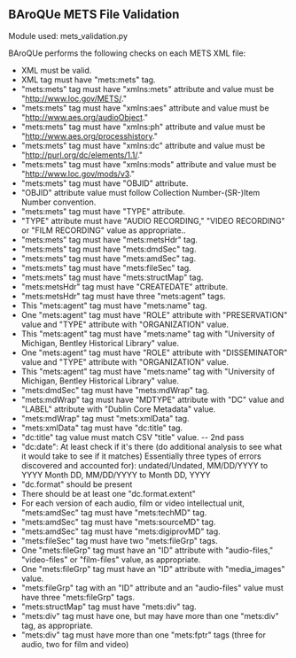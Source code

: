 ## BAroQUe METS File Validation

Module used: mets_validation.py

BAroQUe performs the following checks on each METS XML file:

  - XML must be valid.
  - XML tag must have "mets:mets" tag.
  - "mets:mets" tag must have "xmlns:mets" attribute and value must be "http://www.loc.gov/METS/."
  - "mets:mets" tag must have "xmlns:aes" attribute and value must be "http://www.aes.org/audioObject."
  - "mets:mets" tag must have "xmlns:ph" attribute and value must be "http://www.aes.org/processhistory."
  - "mets:mets" tag must have "xmlns:dc" attribute and value must be "http://purl.org/dc/elements/1.1/."
  - "mets:mets" tag must have "xmlns:mods" attribute and value must be "http://www.loc.gov/mods/v3."
  - "mets:mets" tag must have "OBJID" attribute.
  - "OBJID" attribute value must follow Collection Number-(SR-)Item Number convention.
  - "mets:mets" tag must have "TYPE" attribute.
  - "TYPE" attribute must have "AUDIO RECORDING," "VIDEO RECORDING" or "FILM RECORDING" value as appropriate..
  - "mets:mets" tag must have "mets:metsHdr" tag.
  - "mets:mets" tag must have "mets:dmdSec" tag.
  - "mets:mets" tag must have "mets:amdSec" tag.
  - "mets:mets" tag must have "mets:fileSec" tag.
  - "mets:mets" tag must have "mets:structMap" tag.
  - "mets:metsHdr" tag must have "CREATEDATE" attribute.
  - "mets:metsHdr" tag must have three "mets:agent" tags.
  - This "mets:agent" tag must have "mets:name" tag.
  - One "mets:agent" tag must have "ROLE" attribute with "PRESERVATION" value and "TYPE" attribute with "ORGANIZATION" value.
  - This "mets:agent" tag must have "mets:name" tag with "University of Michigan, Bentley Historical Library" value.
  - One "mets:agent" tag must have "ROLE" attribute with "DISSEMINATOR" value and "TYPE" attribute with "ORGANIZATION" value.
  - This "mets:agent" tag must have "mets:name" tag with "University of Michigan, Bentley Historical Library" value.
  - "mets:dmdSec" tag must have "mets:mdWrap" tag.
  - "mets:mdWrap" tag must have "MDTYPE" attribute with "DC" value and "LABEL" attribute with "Dublin Core Metadata" value.
  - "mets:mdWrap" tag must "mets:xmlData" tag.
  - "mets:xmlData" tag must have "dc:title" tag.
  - "dc:title" tag value must match CSV "title" value. -- 2nd pass
  - "dc:date": At least check if it's there (do additional analysis to see what it would take to see if it matches)
          Essentially three types of errors discovered and accounted for): undated/Undated, MM/DD/YYYY to YYYY Month DD, MM/DD/YYYY to Month DD, YYYY
  - "dc.format" should be present
  - There should be at least one "dc.format.extent"
  - For each version of each audio, film or video intellectual unit, "mets:amdSec" tag must have "mets:techMD" tag.
  - "mets:amdSec" tag must have "mets:sourceMD" tag.
  - "mets:amdSec" tag must have "mets:digiprovMD" tag.
  - "mets:fileSec" tag must have two "mets:fileGrp" tags.
  - One "mets:fileGrp" tag must have an "ID" attribute with "audio-files," "video-files" or "film-files" value, as appropriate.
  - One "mets:fileGrp" tag must have an "ID" attribute with "media_images" value.
  - "mets:fileGrp" tag with an "ID" attribute and an "audio-files" value must have three "mets:fileGrp" tags.
  - "mets:structMap" tag must have "mets:div" tag.
  - "mets:div" tag must have one, but may have more than one "mets:div" tag, as appropriate.
  - "mets:div" tag must have more than one "mets:fptr" tags (three for audio, two for film and video)
